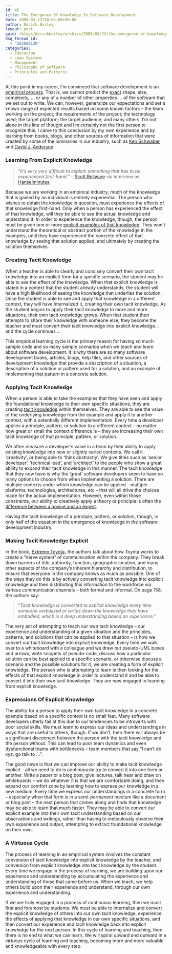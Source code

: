 ```yaml
---
id: 45
title: The Emergence Of Knowledge In Software Development
date: 2009-03-23T18:54:08+00:00
author: Derick Bailey
layout: post
guid: /blogs/derickbailey/archive/2009/03/23/the-emergence-of-knowledge-in-software-development.aspx
dsq_thread_id:
  - "262068120"
categories:
  - Education
  - Lean Systems
  - Management
  - Philosophy of Software
  - Principles and Patterns
---
```

At this point in my career, I’m convinced that software development is an <a href="http://en.wikipedia.org/wiki/Empirical" target="_blank">empirical process</a>. That is, we cannot predict the <u>exact</u> shape, size, complexity, … or any of a number of other properties … of the software that we set out to write. We can, however, generalize our expectations and set a known range of expected results based on some known factors – the team working on the project; the requirements of the project; the technology used; the target platform; the target audience; and many others. I’m not alone in this line of thought and I’m certainly not the first person to recognize this. I came to this conclusion by my own experience and by learning from books, blogs, and other sources of information that were created by some of the luminaries in our industry, such as [Ken Schwaber](http://www.amazon.com/gp/product/073561993X?ie=UTF8&tag=loste02-20&linkCode=as2&camp=1789&creative=390957&creativeASIN=073561993X) <img style="margin: 0px;border-top-style: none! important;border-right-style: none! important;border-left-style: none! important;border-bottom-style: none! important" height="1" alt="" src="http://www.assoc-amazon.com/e/ir?t=loste02-20&l=as2&o=1&a=073561993X" width="1" border="0" />and [David J. Anderson](http://www.amazon.com/gp/product/0131424602?ie=UTF8&tag=loste02-20&linkCode=as2&camp=1789&creative=390957&creativeASIN=0131424602).

### Learning From Explicit Knowledge

> "_It&#8217;s very very difficult to explain something that has to be experienced first-hand._” – <a href="http://blog.scottbellware.com/" target="_blank">Scott Bellware</a> via interview on <a href="http://www.hanselminutes.com/default.aspx?showID=164" target="_blank">Hanselminutes</a>.

Because we are working in an empirical industry, much of the knowledge that is gained by an individual is entirely experiential. The person who wishes to obtain the knowledge in question, must experience the effects of that knowledge first-hand. Only when a person has experienced the effect of that knowledge, will they be able to see the actual knowledge and understand it. In order to experience the knowledge, though, the person must be given one or more <a href="http://en.wikipedia.org/wiki/Explicit_knowledge" target="_blank">explicit examples of that knowledge</a>. They won’t understand the theoretical or abstract portion of the knowledge in the examples, until they have experienced the concrete effect of that knowledge by seeing that solution applied, and ultimately by creating the solution themselves.

### Creating Tacit Knowledge

When a teacher is able to clearly and concisely convert their own tacit knowledge into an explicit form for a specific scenario, the student may be able to see the effect of the knowledge. When that explicit knowledge is stated in a context that the student already understands, the student will have a high likelihood of seeing the knowledge that underlies the solution. Once the student is able to see and apply that knowledge in a different context, they will have internalized it, creating their own tacit knowledge. As the student begins to apply their tacit knowledge to more and more situations, their own tacit knowledge grows. When that student then attempts to share their knowledge with someone else, they become the teacher and must convert their tacit knowledge into explicit knowledge… and the cycle continues … 

This empirical learning cycle is the primary reason for having so much sample code and so many sample scenarios when we teach and learn about software development. It is why there are so many software development books, articles, blogs, help files, and other sources of development knowledge that provide a description of a situation, a description of a solution or pattern used for a solution, and an example of implementing that pattern in a concrete solution. 

### Applying Tacit Knowledge

When a person is able to take the examples that they have seen and apply the foundational knowledge to their own specific situations, they are creating <a href="http://en.wikipedia.org/wiki/Tacit_knowledge" target="_blank">tacit knowledge</a> within themselves. They are able to see the value of the underlying knowledge from the example and apply it to another context, with a potentially different implementation. Every time a developer applies a principle, pattern, or solution to a different context – no matter how great or small the context difference is – they are increasing their own tacit knowledge of that principle, pattern, or solution. 

We often measure a developer’s value in a team by their ability to apply existing knowledge into new or slightly varied contexts. We call it ‘creativity’, or being able to ‘think abstractly’. We give titles such as ‘senior developer’, ‘technical lead’, and ‘architect’ to the people who show a great ability to expand their tacit knowledge in this manner. The tacit knowledge that they now have is why the ‘great’ software developers seem to have so many options to choose from when implementing a solution. There are multiple contexts under which knowledge can be applied – multiple platforms, technologies, architectures, etc – that will all drive the choices made for the actual implementation. However, even within those constraints, our ability to creatively apply a theory or principle is often the <a href="http://en.wikipedia.org/wiki/Dreyfus_model_of_skill_acquisition" target="_blank">difference between a novice and an expert</a>. 

Having the tacit knowledge of a principle, pattern, or solution, though, is only half of the equation in the emergence of knowledge in the software development industry.

### Making Tacit Knowledge Explicit

In the book, [Extreme Toyota](http://www.amazon.com/gp/product/0470267623?ie=UTF8&tag=loste02-20&linkCode=as2&camp=1789&creative=390957&creativeASIN=0470267623)<img style="margin: 0px;border-top-style: none! important;border-right-style: none! important;border-left-style: none! important;border-bottom-style: none! important" height="1" alt="" src="http://www.assoc-amazon.com/e/ir?t=loste02-20&l=as2&o=1&a=0470267623" width="1" border="0" />, the authors talk about how Toyota works to create a ”nerve system” of communication within the company. They break down barriers of title, authority, function, geographic location, and many other aspects of the company’s inherent hierarchy and distribution, to ensure that everyone in the company knows as much as possible. One of the ways they do this is by actively converting tacit knowledge into explicit knowledge and then distributing this information to the workforce via various communication channels – both formal and informal. On page 158, the authors say:

> “_Tacit knowledge is converted to explicit knowledge every time someone verbalized or writes down the knowledge they have embodied, which is a deep understanding based on experience.”_

The very act of attempting to teach our own tacit knowledge – our experience and understanding of a given situation and the principles, patterns, and solutions that can be applied to that situation – is how we convert our tacit knowledge into explicit knowledge. Every time we walk over to a whiteboard with a colleague and we draw out pseudo-UML boxes and arrows, write snippets of pseudo-code, discuss how a particular solution can be best applied to a specific scenario, or otherwise discuss a scenario and the possible solutions for it, we are creating a form of explicit knowledge. The person who is attempting to learn is then looking for the effects of that explicit knowledge in order to understand it and be able to convert it into their own tacit knowledge. They are now engaged in learning from explicit knowledge.

### Expressions Of Explicit Knowledge

The ability for a person to apply their own tacit knowledge in a concrete example based on a specific context is no small feat. Many software developers utterly fail at this due to our tendencies to be introverts with poor social skills. We must learn to express our ideas and understandings in ways that are useful to others, though. If we don’t, then there will always be a significant disconnect between the person with the tacit knowledge and the person without. This can lead to poor team dynamics and even dysfunctional teams with bottlenecks – team members that say “I can’t do xyz. go talk to …”. 

The good news is that we can improve our ability to make tacit knowledge explicit – all we need to do is continuously try to convert it into one form or another. Write a paper or a blog post, give lectures, talk near and draw on whiteboards – we do whatever it is that we are comfortable doing, and then expand our comfort zone by learning how to express our knowledge in a new medium. Every time we express our understandings in a concrete form – especially when that form is in a semi-permanent medium like a document or blog post – the next person that comes along and finds that knowledge may be able to learn that much faster. They may be able to convert our explicit example into their own tacit understanding based on our observations and writings, rather than having to meticulously observe their own experience and output, attempting to extract foundational knowledge on their own.

### A Virtuous Cycle

The process of learning in an empirical system involves the constant conversion of tacit knowledge into explicit knowledge by the teacher, and conversion from explicit knowledge into tacit knowledge by the student. Every time we engage in the process of learning, we are building upon our experience and understanding by accumulating the experience and understanding of those that came before us. When we teach, we help others build upon their experience and understand, through our own experience and understanding. 

If we are truly engaged in a process of continuous learning, then we must first and foremost be students. We must be able to internalize and convert the explicit knowledge of others into our own tacit knowledge, experience the effects of applying that knowledge in our own specific situations, and then convert our experience and tacit knowledge back into explicit knowledge for the next person. In this cycle of learning and teaching, then there is no end to what we can learn. We will spiral upward and outward in a virtuous cycle of learning and teaching, becoming more and more valuable and knowledgeable with every step.